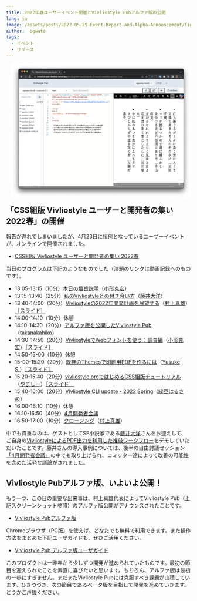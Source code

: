 ```yaml
---
title: 2022年春ユーザーイベント開催とVivliostyle Pubアルファ版の公開
lang: ja
image: /assets/posts/2022-05-29-Event-Report-and-Alpha-Announcement/fig-1.png
author:  ogwata
tags:
  - イベント
  - リリース
---
```

<div style="float: right; margin: 0 0 1em 1em;"><img src="/assets/posts/2022-05-29-Event-Report-and-Alpha-Announcement/fig-1.png" alt="2022年春ユーザーイベント開催とVivliostyle Pubアルファ版の公開"  /></div>

## 「CSS組版 Vivliostyle ユーザーと開発者の集い 2022春」の開催

報告が遅れてしまいましたが、4月23日に恒例となっているユーザーイベントが、オンラインで開催されました。

- [CSS組版 Vivliostyle ユーザーと開発者の集い 2022春](https://connpass.com/event/243092/)

当日のプログラムは下記のようなものでした（演題のリンクは動画記録へのものです）。

- 13:05-13:15（10分）[本日の趣旨説明](https://youtu.be/Q2Y5r8F1KTo)（[小形克宏](https://twitter.com/ogwata)）
- 13:15-13:40（25分）[私のVivliostyleとの付き合い方](https://youtu.be/iHYC552z2Rc)（[藤井大洋](https://twitter.com/t_trace)）
- 13:40-14:00（20分）[Vivliostyleの2022年開発計画を展望する](https://youtu.be/SrptSRhiR1M)（[村上真雄](https://twitter.com/MurakamiShinyu)）[［スライド］](https://vivliostyle.org/viewer/#src=https://github.com/murakamishinyu/vivliostyle-dev2022spring/blob/main/slide.html&bookMode=true&spread=false)
- 14:00-14:10（10分）休憩
- 14:10-14:30（20分）[アルファ版を公開したVivliostyle Pub](https://youtu.be/35eHzZay-Bo)（[takanakahiko](https://twitter.com/takanakahiko)）
- 14:30-14:50（20分）[VivliostyleでWebフォントを使う：調査編](https://youtu.be/czVRSsekLjc)（[小形克宏](https://twitter.com/ogwata)）[［スライド］](https://vivliostyle.org/viewer/#src=https://github.com/ogwata/slide-20220423-2/blob/main/myslide.html&bookMode=true&spread=false)
- 14:50-15-00（10分）休憩
- 15-00-15:20（20分）[既存のThemesで印刷用PDFを作るには](https://youtu.be/B_-I9Y90oXA)（[Yusuke S.](https://twitter.com/Uske_S)）[［スライド］](https://drive.google.com/file/d/1j0esl4jr20RoF5gpz_HZXHuJI4dfovGK/view)
- 15:20-15:40（20分）[vivliostyle.orgではじめるCSS組版チュートリアル](https://youtu.be/SMomqtdZXvg)（[やましー](https://twitter.com/yamasy1549)）[［スライド］](https://www.slideshare.net/yamasy1549s/vivliostyleorgcss)
- 15:40-16:00（20分）[Vivliostyle CLI update - 2022 Spring](https://youtu.be/GMzLJ17MLOk)（[緑豆はるさめ](https://twitter.com/spring_raining)）
- 16:00-16:10（10分）休憩
- 16:10-16:50（40分）[4月開発者会議](https://youtu.be/o1mWsPHHQpg)
- 16:50-17:00（10分）[クロージング](https://youtu.be/VHucqSCSQxs)（[村上真雄](https://twitter.com/MurakamiShinyu)）

中でも貴重なのは、ゲストとしてSF小説家である[藤井大洋](https://taiyolab.com/?lang=ja)さんをお迎えして、ご自身の[VivliostyleによるPDF出力を利用した推敲ワークフロー](https://github.com/ttrace/autobuild)をデモしていただいたことです。藤井さんの導入事例については、後半の自由討議セッション[「4月開発者会議」](https://youtu.be/o1mWsPHHQpg)の中でも取り上げられ、コミッター達によって改善の可能性を含めた活発な議論がされました。

## Vivliostyle Pubアルファ版、いよいよ公開！

もう一つ、この日の重要な出来事は、村上真雄代表によってVivliostyle Pub（上記スクリーンショット参照）のアルファ版公開がアナウンスされたことです。

- [Vivliostyle Pubアルファ版](https://vivliostyle-pub-develop.vercel.app/)

Chromeブラウザ（PC版）を使えば、どなたでも無料で利用できます。また操作方法をまとめた下記ユーザガイドも、ぜひご活用ください。

- [Vivliostyle Pub アルファ版ユーザガイド](https://vivliostyle.github.io/docs-vivliostyle-pub/#/ja/)


このプロダクトは一昨年から少しずつ開発が進められていたものです。最初の節目を迎えられたことを素直に喜びたいと思います。もちろん、アルファ版は最初の一歩にすぎません。まだまだVivliostyle Pubには克服すべき課題が山積しています。ひきつづき、次の節目であるベータ版を目指して開発を進めていきます。どうかご声援ください。
